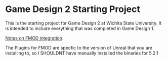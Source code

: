 # Game Design 2 Starting Project
This is the starting project for Game Design 2 at Wichita State University. It is intended to include everything that was completed in Game Design 1.

[Notes on FMOD integration](https://gist.github.com/brianisbrilliant/b9a15cb337bbb82208a18a5220611b6d).

The Plugins for FMOD are specfic to the version of Unreal that you are installing to, so I SHOULDNT have manually installed the binaries for 5.2.1
